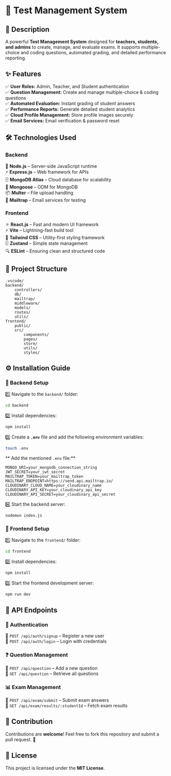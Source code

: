 # **📘 Test Management System**  

## **🚀 Description**  

A powerful **Test Management System** designed for **teachers, students, and admins** to create, manage, and evaluate exams. It supports multiple-choice and coding questions, automated grading, and detailed performance reporting.  

## **✨ Features**  

✅ **User Roles:** Admin, Teacher, and Student authentication  
✅ **Question Management:** Create and manage multiple-choice & coding questions  
✅ **Automated Evaluation:** Instant grading of student answers  
✅ **Performance Reports:** Generate detailed student analytics  
✅ **Cloud Profile Management:** Store profile images securely  
✅ **Email Services:** Email verification & password reset  

## **🛠️ Technologies Used**  

### **Backend**  
🚀 **Node.js** – Server-side JavaScript runtime  
⚡ **Express.js** – Web framework for APIs  
🗄️ **MongoDB Atlas** – Cloud database for scalability  
📂 **Mongoose** – ODM for MongoDB  
📦 **Multer** – File upload handling  
📧 **Mailtrap** – Email services for testing  

### **Frontend**  
⚛️ **React.js** – Fast and modern UI framework  
⚡ **Vite** – Lightning-fast build tool  
🎨 **Tailwind CSS** – Utility-first styling framework  
🗄️ **Zustand** – Simple state management  
🔍 **ESLint** – Ensuring clean and structured code  

## **📁 Project Structure**  

```plaintext
.vscode/
backend/
    controllers/
    db/
    mailtrap/
    middleware/
    models/
    routes/
    utils/
frontend/
    public/
    src/
        components/
        pages/
        store/
        utils/
        styles/
```

## **⚙️ Installation Guide**  

### **🔹 Backend Setup**  

1️⃣ Navigate to the `backend/` folder:  
   ```sh
   cd backend
   ```  
2️⃣ Install dependencies:  
   ```sh
   npm install
   ```  
3️⃣ Create a **`.env`** file and add the following environment variables:  
   ```sh
   touch .env
   ```  
   ** Add the mentioned `.env` file:**  
   ```env
   MONGO_URI=your_mongodb_connection_string
   JWT_SECRET=your_jwt_secret
   MAILTRAP_TOKEN=your_mailtrap_token
   MAILTRAP_ENDPOINT=https://send.api.mailtrap.io/
   CLOUDINARY_CLOUD_NAME=your_cloudinary_name
   CLOUDINARY_API_KEY=your_cloudinary_api_key
   CLOUDINARY_API_SECRET=your_cloudinary_api_secret
   ```  
4️⃣ Start the backend server:  
   ```sh
   nodemon index.js
   ```  

### **🔹 Frontend Setup**  

1️⃣ Navigate to the `frontend/` folder:  
   ```sh
   cd frontend
   ```  
2️⃣ Install dependencies:  
   ```sh
   npm install
   ```  
3️⃣ Start the frontend development server:  
   ```sh
   npm run dev
   ```  

## **📡 API Endpoints**  

### **🛂 Authentication**  
🔹 `POST /api/auth/signup` – Register a new user  
🔹 `POST /api/auth/login` – Login with credentials  

### **❓ Question Management**  
🔹 `POST /api/question` – Add a new question  
🔹 `GET /api/question` – Retrieve all questions  

### **📊 Exam Management**  
🔹 `POST /api/exam/submit` – Submit exam answers  
🔹 `GET /api/exam/results/:studentId` – Fetch exam results  

## **🤝 Contribution**  

Contributions are **welcome**! Feel free to fork this repository and submit a pull request. 🚀  

## **📜 License**  

This project is licensed under the **MIT License**.  
